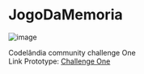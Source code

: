 # JogoDaMemoria
![image](https://user-images.githubusercontent.com/99693673/209570109-fbd6d5ab-cdc0-49c9-addc-d669b09a78bf.png)

Codelândia community challenge One <br/>
Link Prototype: [Challenge One](https://www.figma.com/file/zDOd9QQv8dwOurj20ZOn3f/Desafios---Codel%C3%A2ndia-(Copy)?node-id=29500%3A2&t=GxBkgapXEqov81oa-0)
